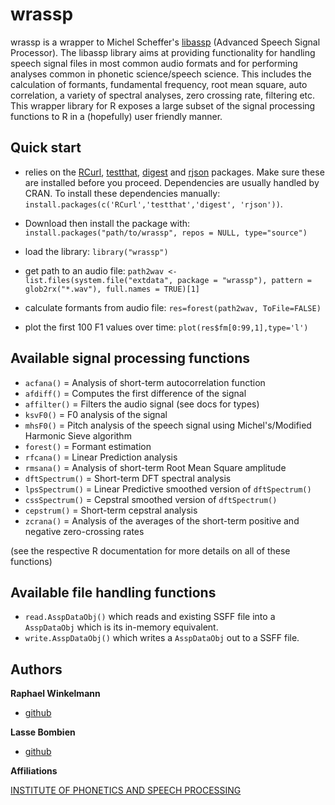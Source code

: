 # wrassp

wrassp is a wrapper to Michel Scheffer's [libassp](http://libassp.sourceforge.net/) (Advanced Speech Signal Processor). The libassp library aims at providing functionality for handling speech signal files in most common audio formats and for performing analyses common in phonetic science/speech science. This includes the calculation of formants, fundamental frequency, root mean square, auto correlation, a variety of spectral analyses, zero crossing rate, filtering etc. This wrapper library for R exposes a large subset of the signal processing functions to R in a (hopefully) user friendly manner.


## Quick start

* relies on the [RCurl](http://cran.r-project.org/web/packages/RCurl/index.html), [testthat](http://cran.r-project.org/web/packages/testthat/), [digest](http://cran.r-project.org/web/packages/digest/) and [rjson](http://cran.r-project.org/web/packages/rjson/index.html) packages. Make sure these are installed before you proceed. Dependencies are usually handled by CRAN. To install these dependencies manually: `install.packages(c('RCurl','testthat','digest', 'rjson'))`.
 
* Download then install the package with: `install.packages("path/to/wrassp", repos = NULL, type="source")`

* load the library: `library("wrassp")`

* get path to an audio file: `path2wav <- list.files(system.file("extdata", package = "wrassp"), pattern = glob2rx("*.wav"), full.names = TRUE)[1]`

* calculate formants from audio file: `res=forest(path2wav, ToFile=FALSE)`

* plot the first 100 F1 values over time: `plot(res$fm[0:99,1],type='l')`

## Available signal processing functions

+ `acfana()` = Analysis of short-term autocorrelation function
+ `afdiff()` = Computes the first difference of the signal
+ `affilter()` = Filters the audio signal (see docs for types)
+ `ksvF0()` = F0 analysis of the signal
+ `mhsF0()` = Pitch analysis of the speech signal using Michel's/Modified Harmonic Sieve algorithm
+ `forest()` = Formant estimation
+ `rfcana()` = Linear Prediction analysis
+ `rmsana()` = Analysis of short-term Root Mean Square amplitude
+ `dftSpectrum()` = Short-term DFT spectral analysis
+ `lpsSpectrum()` = Linear Predictive smoothed version of `dftSpectrum()`
+ `cssSpectrum()` = Cepstral smoothed version of `dftSpectrum()`
+ `cepstrum()` = Short-term cepstral analysis
+ `zcrana()` = Analysis of the averages of the short-term positive and negative zero-crossing rates

(see the respective R documentation for more details on all of these functions)

## Available file handling functions

+ `read.AsspDataObj()` which reads and existing SSFF file into a `AsspDataObj` which is its in-memory equivalent.
+ `write.AsspDataObj()` which writes a `AsspDataObj` out to a SSFF file.

## Authors

**Raphael Winkelmann**

+ [github](http://github.com/raphywink)

**Lasse Bombien**

+ [github](http://github.com/quabolasse)


**Affiliations**

[INSTITUTE OF PHONETICS AND SPEECH PROCESSING](http://www.phonetik.uni-muenchen.de/)